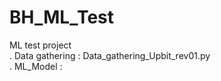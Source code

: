 # BH_ML_Test
ML test project<br>
. Data gathering : Data_gathering_Upbit_rev01.py<br>
. ML_Model : <br>
